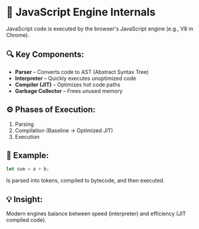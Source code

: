 # 🧠 JavaScript Engine Internals

JavaScript code is executed by the browser's JavaScript engine (e.g., V8 in Chrome).

## 🔍 Key Components:
- **Parser** – Converts code to AST (Abstract Syntax Tree)
- **Interpreter** – Quickly executes unoptimized code
- **Compiler (JIT)** – Optimizes hot code paths
- **Garbage Collector** – Frees unused memory

## ⚙️ Phases of Execution:
1. Parsing
2. Compilation (Baseline → Optimized JIT)
3. Execution

## 🧪 Example:
```js
let sum = a + b;
```
Is parsed into tokens, compiled to bytecode, and then executed.

## 💡 Insight:
Modern engines balance between speed (interpreter) and efficiency (JIT compiled code).